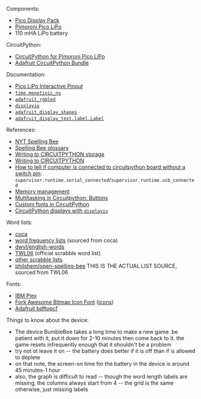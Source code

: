 Components:
- [Pico Display Pack](https://shop.pimoroni.com/products/pico-display-pack?variant=32368664215635)
- [Pimoroni Pico LiPo](https://shop.pimoroni.com/products/pimoroni-pico-lipo?variant=39335427080275)
- 110 mHA LiPo battery

CircuitPython:
- [CircuitPython for Pimoroni Pico LiPo](https://circuitpython.org/board/pimoroni_picolipo_16mb/)
- [Adafruit CircuitPython Bundle](https://github.com/adafruit/Adafruit_CircuitPython_Bundle/releases/tag/20230111)

Documentation:
- [Pico LiPo Interactive Pinout](https://pico.pinout.xyz/pimoroni-pico-lipo)
- [`time.monotinic_ns`](https://docs.circuitpython.org/en/latest/shared-bindings/time/index.html#time.monotonic_ns)
- [`adafruit_rgbled`](https://docs.circuitpython.org/projects/rgbled/en/latest/api.html)
- [`displayio`](https://docs.circuitpython.org/en/latest/shared-bindings/displayio/)
- [`adafruit_display_shapes`](https://docs.circuitpython.org/projects/display-shapes/en/latest/index.html)
- [`adafruit_display_text.label.Label`](https://docs.circuitpython.org/projects/display_text/en/latest/api.html#adafruit_display_text.label.Label)
  
References:
- [NYT Spelling Bee](https://www.nytimes.com/puzzles/spelling-bee)
- [Spelling Bee glossary](https://www.nytimes.com/2021/07/26/crosswords/spelling-bee-forum-introduction.html)
- [Writing to CIRCUITPYTHON storage](https://learn.adafruit.com/circuitpython-essentials/circuitpython-storage)
- [Writing to CIRCUITPYTHON](https://learn.adafruit.com/cpu-temperature-logging-with-circuit-python/writing-to-the-filesystem)
- [How to tell if computer is connected to circuitpython board without a switch pin](https://github.com/adafruit/circuitpython/issues/544#:~:text=think%20these%20are%20both%20covered%20now%20by%20supervisor.runtime.serial_connected%20and%20supervisor.runtime.usb_connected): `supervisor.runtime.serial_connected`/`supervisor.runtime.usb_connected`
- [Memory management](https://learn.adafruit.com/Memory-saving-tips-for-CircuitPython)
- [Multitasking in Circuitpython: Buttons](https://learn.adafruit.com/multi-tasking-with-circuitpython/buttons)
- [Custom fonts in CircuitPython](https://learn.adafruit.com/custom-fonts-for-pyportal-circuitpython-display)
- [CircuitPython displays with `displayio`](https://learn.adafruit.com/circuitpython-display-support-using-displayio)

Word lists:
- [coca](https://www.english-corpora.org/coca/)
- [word frequency lists](https://www.wordfrequency.info/) (sourced from coca)
- [dwyl/english-words](https://github.com/dwyl/english-words)
- [TWL06](https://www.wordgamedictionary.com/twl06/download/twl06.txt) (official scrabble word list)
- [other scrabble lists](https://www.wordgamedictionary.com/dictionary/)
- [philshem/open-spelling-bee](https://github.com/philshem/open-spelling-bee) THIS IS THE ACTUAL LIST SOURCE, sourced from TWL06

Fonts:
- [IBM Plex](https://github.com/IBM/plex)
- [Fork Awesome Bitmap Icon Font](https://emergent.unpythonic.net/01606790241) ([icons](https://forkaweso.me/Fork-Awesome/icons/))
- [Adafruit bdftopcf](https://adafruit.github.io/web-bdftopcf/)

Things to know about the device:
- The device BumbleBee takes a long time to make a new game. be patient with it, put it down for 2-10 minutes then come back to it. the game resets infrequently enough that it shouldn't be a problem
- try not ot leave it on -- the battery does better if it is off than if is allowed to deplete
- on that note, the screen-on time for the battery in the device is around 45 minutes-1 hour
- also, the graph is difficult to read -- though the word length labels are missing, the columns always start from 4 -- the grid is the same otherwise, just missing labels

